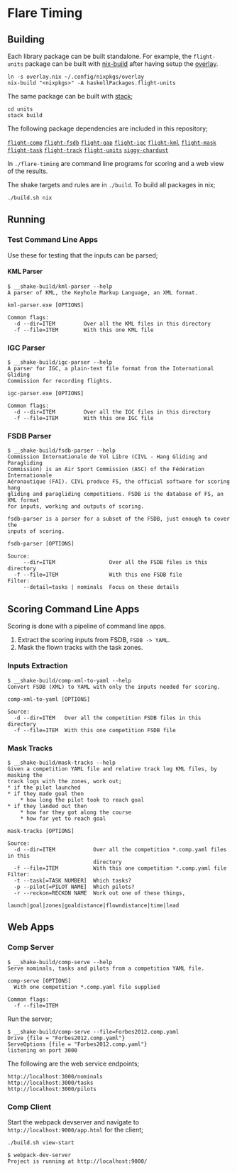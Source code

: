 # Flare Timing

## Building

Each library package can be built standalone. For example, the `flight-units` package can be built with [nix-build](https://nixos.org/nix/manual/#sec-building-simple) after having setup the [overlay](https://github.com/BlockScope/nix-config).

    ln -s overlay.nix ~/.config/nixpkgs/overlay
    nix-build "<nixpkgs>" -A haskellPackages.flight-units
    
The same package can be built with [stack](https://docs.haskellstack.org);

    cd units
    stack build
    
The following package dependencies are included in this repository;

[`flight-comp`](comp)
[`flight-fsdb`](fsdb)
[`flight-gap`](gap)
[`flight-igc`](igc)
[`flight-kml`](kml)
[`flight-mask`](mask)
[`flight-task`](task)
[`flight-track`](track)
[`flight-units`](units)
[`siggy-chardust`](siggy-chardust)

In `./flare-timing` are command line programs for scoring and a web view of the results.

The shake targets and rules are in `./build`. To build all packages in nix;

    ./build.sh nix
    
## Running

### Test Command Line Apps

Use these for testing that the inputs can be parsed;

#### KML Parser

    $ __shake-build/kml-parser --help
    A parser of KML, the Keyhole Markup Language, an XML format.
    
    kml-parser.exe [OPTIONS]

    Common flags:
      -d --dir=ITEM         Over all the KML files in this directory
      -f --file=ITEM        With this one KML file
    
### IGC Parser

    $ __shake-build/igc-parser --help
    A parser for IGC, a plain-text file format from the International Gliding
    Commission for recording flights.

    igc-parser.exe [OPTIONS]

    Common flags:
      -d --dir=ITEM         Over all the IGC files in this directory
      -f --file=ITEM        With this one IGC file
      
### FSDB Parser

    $ __shake-build/fsdb-parser --help
    Commission Internationale de Vol Libre (CIVL - Hang Gliding and Paragliding
    Commission) is an Air Sport Commission (ASC) of the Fédération Internationale
    Aéronautique (FAI). CIVL produce FS, the official software for scoring hang
    gliding and paragliding competitions. FSDB is the database of FS, an XML format
    for inputs, working and outputs of scoring.

    fsdb-parser is a parser for a subset of the FSDB, just enough to cover the
    inputs of scoring.

    fsdb-parser [OPTIONS]

    Source:
         --dir=ITEM                 Over all the FSDB files in this directory
      -f --file=ITEM                With this one FSDB file
    Filter:
         --detail=tasks | nominals  Focus on these details
         
## Scoring Command Line Apps

Scoring is done with a pipeline of command line apps.

1. Extract the scoring inputs from FSDB, `FSDB -> YAML`.
2. Mask the flown tracks with the task zones.

### Inputs Extraction

    $ __shake-build/comp-xml-to-yaml --help
    Convert FSDB (XML) to YAML with only the inputs needed for scoring.

    comp-xml-to-yaml [OPTIONS]

    Source:
      -d --dir=ITEM   Over all the competition FSDB files in this directory
      -f --file=ITEM  With this one competition FSDB file
      
### Mask Tracks

    $ __shake-build/mask-tracks --help
    Given a competition YAML file and relative track log KML files, by masking the
    track logs with the zones, work out;
    * if the pilot launched
    * if they made goal then
        * how long the pilot took to reach goal
    * if they landed out then
        * how far they got along the course
        * how far yet to reach goal

    mask-tracks [OPTIONS]

    Source:
      -d --dir=ITEM            Over all the competition *.comp.yaml files in this
                               directory
      -f --file=ITEM           With this one competition *.comp.yaml file
    Filter:
      -t --task[=TASK NUMBER]  Which tasks?
      -p --pilot[=PILOT NAME]  Which pilots?
      -r --reckon=RECKON NAME  Work out one of these things,
                               launch|goal|zones|goaldistance|flowndistance|time|lead

## Web Apps

### Comp Server

    $ __shake-build/comp-serve --help
    Serve nominals, tasks and pilots from a competition YAML file.

    comp-serve [OPTIONS]
      With one competition *.comp.yaml file supplied

    Common flags:
      -f --file=ITEM
      
Run the server;

    $ __shake-build/comp-serve --file=Forbes2012.comp.yaml
    Drive {file = "Forbes2012.comp.yaml"}
    ServeOptions {file = "Forbes2012.comp.yaml"}
    listening on port 3000

The following are the web service endpoints;

    http://localhost:3000/nominals
    http://localhost:3000/tasks
    http://localhost:3000/pilots

### Comp Client

Start the webpack devserver and navigate to `http://localhost:9000/app.html` for the client;

    ./build.sh view-start
    
    $ webpack-dev-server
    Project is running at http://localhost:9000/
